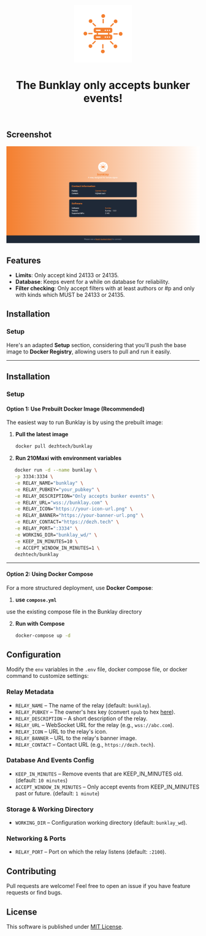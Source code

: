 <p align="center"> 
    <img alt="bunklay" src="./static/img/logo-transp.png" width="150" height="150" />
</p>

<h1 align="center">
The Bunklay only accepts bunker events!
</h1>

<br/>

## Screenshot

<img alt="pages" src="./static/img/ss.png"/>

## Features

- **Limits**: Only accept kind 24133 or 24135.
- **Database**: Keeps event for a while on database for reliability.
- **Filter checking**: Only accept filters with at least authors or #p and only with kinds which MUST be 24133 or 24135.

## Installation

### Setup

Here's an adapted **Setup** section, considering that you'll push the base image to **Docker Registry**, allowing users to pull and run it easily.

---

## **Installation**

### **Setup**

#### **Option 1: Use Prebuilt Docker Image (Recommended)**

The easiest way to run Bunklay is by using the prebuilt image:

1. **Pull the latest image**

   ```sh
   docker pull dezhtech/bunklay
   ```

2. **Run 210Maxi with environment variables**

```sh
   docker run -d --name bunklay \
   -p 3334:3334 \
   -e RELAY_NAME="bunklay" \
   -e RELAY_PUBKEY="your_pubkey" \
   -e RELAY_DESCRIPTION="Only accepts bunker events" \
   -e RELAY_URL="wss://bunklay.com" \
   -e RELAY_ICON="https://your-icon-url.png" \
   -e RELAY_BANNER="https://your-banner-url.png" \
   -e RELAY_CONTACT="https://dezh.tech" \
   -e RELAY_PORT=":3334" \
   -e WORKING_DIR="bunklay_wd/" \
   -e KEEP_IN_MINUTES=10 \
   -e ACCEPT_WINDOW_IN_MINUTES=1 \
   dezhtech/bunklay
```

---

#### **Option 2: Using Docker Compose**

For a more structured deployment, use **Docker Compose**:

1. **use `compose.yml`**

use the existing compose file in the Bunklay directory


2. **Run with Compose**
   ```sh
   docker-compose up -d
   ```

## Configuration

Modify the `env` variables in the `.env` file, docker compose file, or docker command to customize settings:

### Relay Metadata

- `RELAY_NAME` – The name of the relay (default: `bunklay`).
- `RELAY_PUBKEY` – The owner's hex key (convert `npub` to hex [here](https://nostrcheck.me/converter/)).
- `RELAY_DESCRIPTION` – A short description of the relay.
- `RELAY_URL` – WebSocket URL for the relay (e.g., `wss://abc.com`).
- `RELAY_ICON` – URL to the relay's icon.
- `RELAY_BANNER` – URL to the relay's banner image.
- `RELAY_CONTACT` – Contact URL (e.g., `https://dezh.tech`).

### Database And Events Config

- `KEEP_IN_MINUTES` – Remove events that are KEEP_IN_MINUTES old. (default: `10 minutes`)
- `ACCEPT_WINDOW_IN_MINUTES` – Only accept events from KEEP_IN_MINUTES past or future. (default: `1 minute`)

### Storage & Working Directory

- `WORKING_DIR` – Configuration working directory (default: `bunklay_wd`).

### Networking & Ports

- `RELAY_PORT` – Port on which the relay listens (default: `:2100`).

## Contributing

Pull requests are welcome! Feel free to open an issue if you have feature requests or find bugs.

## License

This software is published under [MIT License](../LICENSE).
